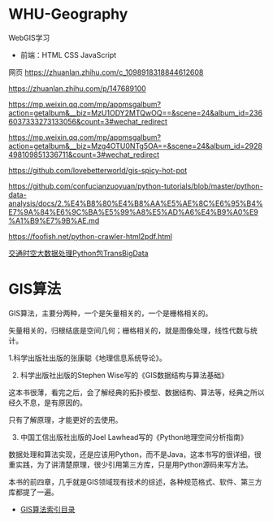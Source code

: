 # WHU-Geography
WebGIS学习
- 前端：HTML CSS JavaScript



网页
https://zhuanlan.zhihu.com/c_1098918318844612608

https://zhuanlan.zhihu.com/p/147689100

https://mp.weixin.qq.com/mp/appmsgalbum?action=getalbum&__biz=MzU1ODY2MTQwOQ==&scene=24&album_id=2366037333273133056&count=3#wechat_redirect

https://mp.weixin.qq.com/mp/appmsgalbum?action=getalbum&__biz=Mzg4OTU0NTg5OA==&scene=24&album_id=2928498109851336711&count=3#wechat_redirect

https://github.com/lovebetterworld/gis-spicy-hot-pot

https://github.com/confucianzuoyuan/python-tutorials/blob/master/python-data-analysis/docs/2.%E4%B8%80%E4%B8%AA%E5%AE%8C%E6%95%B4%E7%9A%84%E6%9C%BA%E5%99%A8%E5%AD%A6%E4%B9%A0%E9%A1%B9%E7%9B%AE.md

https://foofish.net/python-crawler-html2pdf.html

[交通时空大数据处理Python包TransBigData](https://transbigdata.readthedocs.io/en/latest/)

# GIS算法
GIS算法，主要分两种，一个是矢量相关的，一个是栅格相关的。

矢量相关的，归根结底是空间几何；栅格相关的，就是图像处理，线性代数与统计。


1.科学出版社出版的张康聪《地理信息系统导论》。

2. 科学出版社出版的Stephen Wise写的《GIS数据结构与算法基础》

这本书很薄，看完之后，会了解经典的拓扑模型、数据结构、算法等，经典之所以经久不息，是有原因的。

只有了解原理，才能更好的去使用。

3. 中国工信出版社出版的Joel Lawhead写的《Python地理空间分析指南》

数据处理和算法实现，还是应该用Python，而不是Java，这本书写的很详细，很重实践，为了讲清楚原理，很少引用第三方库，只是用Python源码来写方法。

本书的前四章，几乎就是GIS领域现有技术的综述，各种规范格式、软件、第三方库都提了一遍。

- [GIS算法索引目录](https://zhuanlan.zhihu.com/p/147689100)
